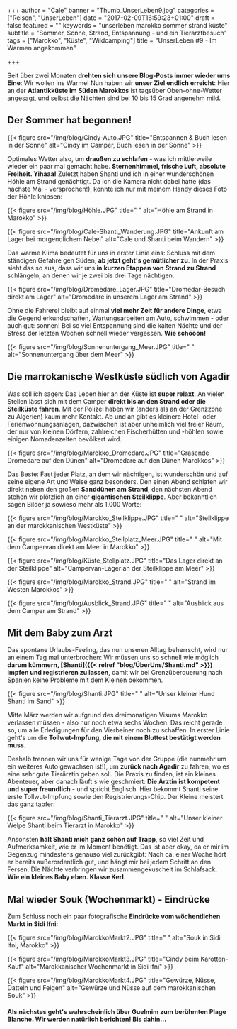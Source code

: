 +++
author = "Cale"
banner = "Thumb_UnserLeben9.jpg"
categories = ["Reisen", "UnserLeben"]
date = "2017-02-09T16:59:23+01:00"
draft = false
featured = ""
keywords = "unserleben marokko sommer strand küste"
subtitle = "Sommer, Sonne, Strand, Entspannung - und ein Tierarztbesuch"
tags = ["Marokko", "Küste", "Wildcamping"]
title = "UnserLeben #9 - Im Warmen angekommen"

+++

Seit über zwei Monaten **drehten sich unsere Blog-Posts immer wieder ums Eine**: Wir wollen ins Warme! Nun haben wir **unser Ziel endlich erreicht**: Hier an der **Atlantikküste im Süden Marokkos** ist tagsüber Oben-ohne-Wetter angesagt, und selbst die Nächten sind bei 10 bis 15 Grad angenehm mild. <!--more-->


## Der Sommer hat begonnen!
 
{{< figure src="/img/blog/Cindy-Auto.JPG" title="Entspannen & Buch lesen in der Sonne"
alt="Cindy im Camper, Buch lesen in der Sonne" >}}

Optimales Wetter also, um **draußen zu schlafen** - was ich mittlerweile wieder ein paar mal gemacht habe. **Sternenhimmel, frische Luft, absolute Freiheit. Yihaaa!** Zuletzt haben Shanti und ich in einer wunderschönen Höhle am Strand genächtigt. Da ich die Kamera nicht dabei hatte (das nächste Mal - versprochen!), konnte ich nur mit meinem Handy dieses Foto der Höhle knipsen:

{{< figure src="/img/blog/Höhle.JPG" title=" "
alt="Höhle am Strand in Marokko" >}}

{{< figure src="/img/blog/Cale-Shanti_Wanderung.JPG" title="Ankunft am Lager bei morgendlichem Nebel"
alt="Cale und Shanti beim Wandern" >}}

Das warme Klima bedeutet für uns in erster Linie eins: Schluss mit dem ständigen Gefahre gen Süden, **ab jetzt geht's gemütlicher zu**. In der Praxis sieht das so aus, dass wir uns **in kurzen Etappen von Strand zu Strand** schlängeln, an denen wir je zwei bis drei Tage nächtigen.    

{{< figure src="/img/blog/Dromedare_Lager.JPG" title="Dromedar-Besuch direkt am Lager"
alt="Dromedare in unserem Lager am Strand" >}}

Ohne die Fahrerei bleibt auf einmal **viel mehr Zeit für andere Dinge**, etwa die Gegend erkundschaften, Wartungsarbeiten am Auto, schwimmen - oder auch gut: sonnen! Bei so viel Entspannung sind die kalten Nächte und der Stress der letzten Wochen schnell wieder vergessen. **Wie schööön!**   

{{< figure src="/img/blog/Sonnenuntergang_Meer.JPG" title=" "
alt="Sonnenuntergang über dem Meer" >}} 

## Die marrokanische Westküste südlich von Agadir

Was soll ich sagen: Das Leben hier an der Küste ist **super relaxt**. An vielen Stellen lässt sich mit dem Camper **direkt bis an den Strand oder die Steilküste fahren**. Mit der Polizei haben wir (anders als an der Grenzzone zu Algerien) kaum mehr Kontakt. Ab und an gibt es kleinere Hotel- oder Ferienwohnungsanlagen, dazwischen ist aber unheimlich viel freier Raum, der nur von kleinen Dörfern, zahlreichen Fischerhütten und -höhlen sowie einigen Nomadenzelten bevölkert wird.  

{{< figure src="/img/blog/Marokko_Dromedare.JPG" title="Grasende Dromedare auf den Dünen"
alt="Dromedare auf den Dünen Marokkos" >}}  

Das Beste: Fast jeder Platz, an dem wir nächtigen, ist wunderschön und auf seine eigene Art und Weise ganz besonders. Den einen Abend schlafen wir direkt neben den großen **Sanddünen am Strand**, den nächsten Abend stehen wir plötzlich an einer **gigantischen Steilklippe**. Aber bekanntlich sagen Bilder ja sowieso mehr als 1.000 Worte:   

{{< figure src="/img/blog/Marokko_Steilklippe.JPG" title=" "
alt="Steilklippe an der marokkanischen Westküste" >}}

{{< figure src="/img/blog/Marokko_Stellplatz_Meer.JPG" title=" "
alt="Mit dem Campervan direkt am Meer in Marokko" >}}

{{< figure src="/img/blog/Küste_Stellplatz.JPG" title="Das Lager direkt an der Steilklippe"
alt="Campervan-Lager an der Steilklippe am Meer" >}}

{{< figure src="/img/blog/Marokko_Strand.JPG" title=" "
alt="Strand im Westen Marokkos" >}}

{{< figure src="/img/blog/Ausblick_Strand.JPG" title=" "
alt="Ausblick aus dem Camper am Strand" >}}

## Mit dem Baby zum Arzt 

Das spontane Urlaubs-Feeling, das nun unseren Alltag beherrscht, wird nur an einem Tag mal unterbrochen: Wir müssen uns so schnell wie möglich **darum kümmern, [Shanti]({{< relref "blog/ÜberUns/Shanti.md" >}}) impfen und registrieren zu lassen**, damit wir bei Grenzüberquerung nach Spanien keine Probleme mit dem Kleinen bekommen.     

{{< figure src="/img/blog/Shanti.JPG" title=" "
alt="Unser kleiner Hund Shanti im Sand" >}}

Mitte März werden wir aufgrund des dreimonatigen Visums Marokko verlassen müssen - also nur noch etwa sechs Wochen. Das reicht gerade so, um alle Erledigungen für den Vierbeiner noch zu schaffen. In erster Linie geht's um die **Tollwut-Impfung, die mit einem Bluttest bestätigt werden muss**.    

Deshalb trennen wir uns für wenige Tage von der Gruppe (die nunmehr um ein weiteres Auto gewachsen ist!), um **zurück nach Agadir** zu fahren, wo es eine sehr gute Tierärztin geben soll. Die Praxis zu finden, ist ein kleines Abenteuer, aber danach läuft's wie geschmiert: **Die Ärztin ist kompetent und super freundlich** - und spricht Englisch. Hier bekommt Shanti seine erste Tollwut-Impfung sowie den Registrierungs-Chip. Der Kleine meistert das ganz tapfer:    

{{< figure src="/img/blog/Shanti_Tierarzt.JPG" title=" "
alt="Unser kleiner Welpe Shanti beim Tierarzt in Marokko" >}}

Ansonsten **hält Shanti mich ganz schön auf Trapp**, so viel Zeit und Aufmerksamkeit, wie er im Moment benötigt. Das ist aber okay, da er mir im Gegenzug mindestens genauso viel zurückgibt: Nach ca. einer Woche hört er bereits außerordentlich gut, und hängt mir bei jedem Schritt an den Fersen. Die Nächte verbringen wir zusammengekuschelt im Schlafsack. **Wie ein kleines Baby eben. Klasse Kerl.**

## Mal wieder Souk (Wochenmarkt) - Eindrücke    

Zum Schluss noch ein paar fotografische **Eindrücke vom wöchentlichen Markt in Sidi Ifni**:   

{{< figure src="/img/blog/MarokkoMarkt2.JPG" title=" "
alt="Souk in Sidi Ifni, Marokko" >}}

{{< figure src="/img/blog/MarokkoMarkt3.JPG" title="Cindy beim Karotten-Kauf"
alt="Marokkanischer Wochenmarkt in Sidi Ifni" >}}

{{< figure src="/img/blog/MarokkoMarkt4.JPG" title="Gewürze, Nüsse, Datteln und Feigen"
alt="Gewürze und Nüsse auf dem marokkanischen Souk" >}}



#### Als nächstes geht's wahrscheinlich über Guelmim zum berühmten Plage Blanche. Wir werden natürlich berichten! Bis dahin...